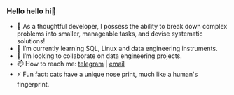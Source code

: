 ### Hello hello hi👋

- 🤔 As a thoughtful developer, I possess the ability to break down complex problems into smaller, manageable tasks, and devise systematic solutions!
- 🌱 I’m currently learning SQL, Linux and data engineering instruments.
- 👯 I’m looking to collaborate on data engineering projects.
- 📫 How to reach me: [telegram](https://t.me/atsterq) | [email](olegguschin.dev@gmail.com)
- ⚡ Fun fact: cats have a unique nose print, much like a human's fingerprint.

